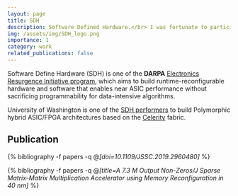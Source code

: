 ```yaml
---
layout: page
title: SDH
description: Software Defined Hardware.</br> I was fortunate to participate the SDH program when I was a research scientist in Michael Taylor's group at University of Washington (2017 -- 2019), leading the hardware and low-level runtime group.
img: /assets/img/SDH_logo.png
importance: 1
category: work
related_publications: false
---
```


Software Define Hardware (SDH) is one of the **DARPA** [Electronics Resurgence Initiative program](https://www.darpa.mil/work-with-us/electronics-resurgence-initiative), which aims to build runtime-reconfigurable hardware and software that enables near ASIC performance without sacrificing programmability for data-intensive algorithms.

University of Washington is one of the [SDH performers](https://spectrum.ieee.org/tech-talk/semiconductors/design/darpa-picks-its-first-set-of-winners-in-electronics-resurgence-initiative) to build Polymorphic hybrid ASIC/FPGA architectures based on the [Celerity](/projects/2_celerity.md) fabric. 

## Publication
{% bibliography -f papers -q @*[doi=10.1109/JSSC.2019.2960480]* %}

{% bibliography -f papers -q @*[title=A 7.3 M Output Non-Zeros/J Sparse Matrix-Matrix Multiplication Accelerator using Memory Reconfiguration in 40 nm]* %}
